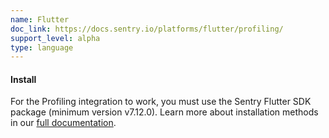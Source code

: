 ```yaml
---
name: Flutter
doc_link: https://docs.sentry.io/platforms/flutter/profiling/
support_level: alpha
type: language
---
```


#### Install

For the Profiling integration to work, you must use the Sentry Flutter SDK package (minimum version v7.12.0). Learn more about installation methods in our [full documentation](https://docs.sentry.io/platforms/flutter/#install).
